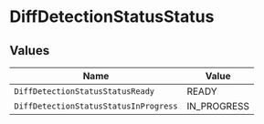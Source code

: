 # DiffDetectionStatusStatus


## Values

| Name                                  | Value                                 |
| ------------------------------------- | ------------------------------------- |
| `DiffDetectionStatusStatusReady`      | READY                                 |
| `DiffDetectionStatusStatusInProgress` | IN_PROGRESS                           |